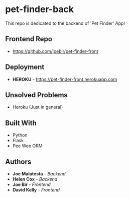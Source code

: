 # pet-finder-back

This repo is dedicated to the backend of 'Pet Finder' App!

## Frontend Repo

* https://github.com/joebir/pet-finder-front

## Deployment

* **HEROKU** - https://pet-finder-front.herokuapp.com

## Unsolved Problems

* Heroku (Just in general)

## Built With

* Python
* Flask
* Pee Wee ORM

## Authors

* **Joe Malatesta** - *Backend*
* **Helen Cox** - *Backend*
* **Joe Bir** - *Frontend*
* **David Kelly** - *Frontend*
